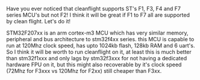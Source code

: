 Have you ever noticed that cleanflight supports ST's F1, F3, F4 and F7 series MCU's but not F2! 
I think it will be great if F1 to F7 all are supported by clean flight. 
Let's do it!

STM32F207xx is an arm cortex-m3 MCU which has very similar memory, peripheral and bus architecture to stm32f4xx series. 
this MCU is capable to run at 120Mhz clock speed, has upto 1024kb flash, 128kb RAM and 6 uart's. 
So I think it will be worth to run cleanflight on it, at least this is much better than stm32f1xxx and only lags by stm32f3xxx for not having a dedicated hardware FPU on it, but this might also recoverable by it's clock speed (72Mhz for F3xxx vs 120Mhz for F2xx) still cheaper than F3xx. 
